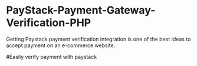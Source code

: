 # PayStack-Payment-Gateway-Verification-PHP
Getting Paystack payment verification integration is one of the best ideas to accept payment on an e-commerce website.

#Easily verify payment with paystack
